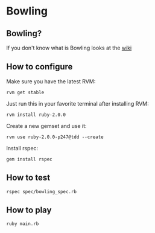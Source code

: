 Bowling
=======


Bowling?
--------

If you don't know what is Bowling looks at the [wiki](http://en.wikipedia.org/wiki/Bowling)


How to configure
----------------

Make sure you have the latest RVM:

`rvm get stable`

Just run this in your favorite terminal after installing RVM:

`rvm install ruby-2.0.0`

Create a new gemset and use it:

`rvm use ruby-2.0.0-p247@tdd --create`

Install rspec:

`gem install rspec`


How to test
-----------

`rspec spec/bowling_spec.rb`


How to play
-----------

`ruby main.rb`
